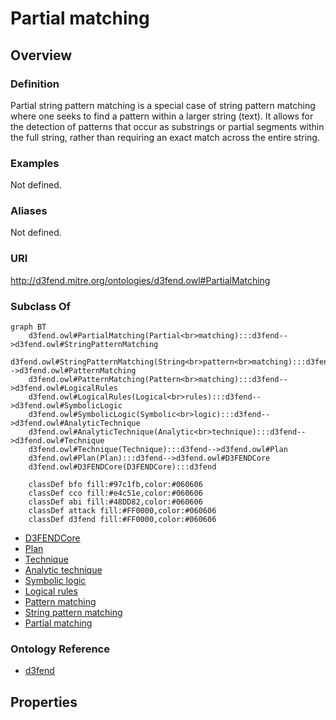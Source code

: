 # Partial matching

## Overview

### Definition
Partial string pattern matching is a special case of string pattern matching where one seeks to find a pattern within a larger string (text). It allows for the detection of patterns that occur as substrings or partial segments within the full string, rather than requiring an exact match across the entire string.

### Examples
Not defined.

### Aliases
Not defined.

### URI
http://d3fend.mitre.org/ontologies/d3fend.owl#PartialMatching

### Subclass Of
```mermaid
graph BT
    d3fend.owl#PartialMatching(Partial<br>matching):::d3fend-->d3fend.owl#StringPatternMatching
    d3fend.owl#StringPatternMatching(String<br>pattern<br>matching):::d3fend-->d3fend.owl#PatternMatching
    d3fend.owl#PatternMatching(Pattern<br>matching):::d3fend-->d3fend.owl#LogicalRules
    d3fend.owl#LogicalRules(Logical<br>rules):::d3fend-->d3fend.owl#SymbolicLogic
    d3fend.owl#SymbolicLogic(Symbolic<br>logic):::d3fend-->d3fend.owl#AnalyticTechnique
    d3fend.owl#AnalyticTechnique(Analytic<br>technique):::d3fend-->d3fend.owl#Technique
    d3fend.owl#Technique(Technique):::d3fend-->d3fend.owl#Plan
    d3fend.owl#Plan(Plan):::d3fend-->d3fend.owl#D3FENDCore
    d3fend.owl#D3FENDCore(D3FENDCore):::d3fend
    
    classDef bfo fill:#97c1fb,color:#060606
    classDef cco fill:#e4c51e,color:#060606
    classDef abi fill:#48DD82,color:#060606
    classDef attack fill:#FF0000,color:#060606
    classDef d3fend fill:#FF0000,color:#060606
```

- [D3FENDCore](/docs/ontology/reference/model/D3FENDCore/D3FENDCore.md)
- [Plan](/docs/ontology/reference/model/D3FENDCore/Plan/Plan.md)
- [Technique](/docs/ontology/reference/model/D3FENDCore/Plan/Technique/Technique.md)
- [Analytic technique](/docs/ontology/reference/model/D3FENDCore/Plan/Technique/Analytic%20technique/Analytic%20technique.md)
- [Symbolic logic](/docs/ontology/reference/model/D3FENDCore/Plan/Technique/Analytic%20technique/Symbolic%20logic/Symbolic%20logic.md)
- [Logical rules](/docs/ontology/reference/model/D3FENDCore/Plan/Technique/Analytic%20technique/Symbolic%20logic/Logical%20rules/Logical%20rules.md)
- [Pattern matching](/docs/ontology/reference/model/D3FENDCore/Plan/Technique/Analytic%20technique/Symbolic%20logic/Logical%20rules/Pattern%20matching/Pattern%20matching.md)
- [String pattern matching](/docs/ontology/reference/model/D3FENDCore/Plan/Technique/Analytic%20technique/Symbolic%20logic/Logical%20rules/Pattern%20matching/String%20pattern%20matching/String%20pattern%20matching.md)
- [Partial matching](/docs/ontology/reference/model/D3FENDCore/Plan/Technique/Analytic%20technique/Symbolic%20logic/Logical%20rules/Pattern%20matching/String%20pattern%20matching/Partial%20matching/Partial%20matching.md)


### Ontology Reference
- [d3fend](http://d3fend.mitre.org/ontologies/d3fend.owl#)

## Properties
